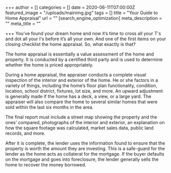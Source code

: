 +++
author = []
categories = []
date = 2020-06-11T07:00:00Z
featured_image = "/uploads/mainimg.jpg"
tags = []
title = "Your Guide to Home Appraisal"
url = ""
[search_engine_optimization]
meta_description = ""
meta_title = ""

+++
You’ve found your dream home and now it’s time to cross all your T's and dot all your I's before it’s all your own. And one of the first items on your closing checklist the home appraisal. So, what exactly is that?

The home appraisal is essentially a value assessment of the home and property. It is conducted by a certified third party and is used to determine whether the home is priced appropriately.

During a home appraisal, the appraiser conducts a complete visual inspection of the interior and exterior of the home. He or she factors in a variety of things, including the home’s floor plan functionality, condition, location, school district, fixtures, lot size, and more. An upward adjustment is generally made if the home has a deck, a view, or a large yard. The appraiser will also compare the home to several similar homes that were sold within the last six months in the area.

The final report must include a street map showing the property and the ones’ compared, photographs of the interior and exterior, an explanation on how the square footage was calculated, market sales data, public land records, and more.

After it is complete, the lender uses the information found to ensure that the property is worth the amount they are investing. This is a safe-guard for the lender as the home acts as collateral for the mortgage. If the buyer defaults on the mortgage and goes into foreclosure, the lender generally sells the home to recover the money borrowed.